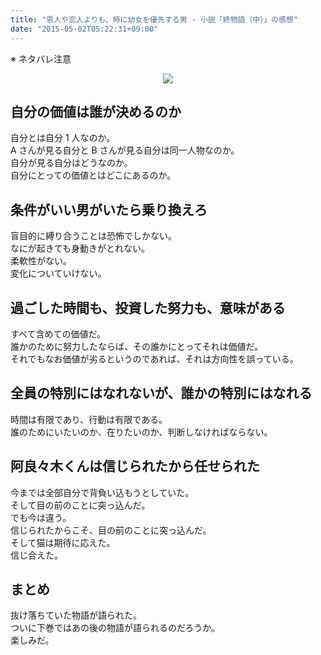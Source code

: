 ```yaml
---
title: "恩人や恋人よりも、時に幼女を優先する男 - 小説「終物語（中）」の感想"
date: "2015-05-02T05:22:31+09:00"
---
```


※ ネタバレ注意

<div style="text-align: center;">
<a href="http://www.amazon.co.jp/gp/product/4062838613/ref=as_li_ss_il?ie=UTF8&camp=247&creative=7399&creativeASIN=4062838613&linkCode=as2&tag=5000164-22"><img border="0" src="http://ws-fe.amazon-adsystem.com/widgets/q?_encoding=UTF8&ASIN=4062838613&Format=_SL250_&ID=AsinImage&MarketPlace=JP&ServiceVersion=20070822&WS=1&tag=5000164-22" ></a><img src="http://ir-jp.amazon-adsystem.com/e/ir?t=5000164-22&l=as2&o=9&a=4062838613" width="1" height="1" border="0" alt="" style="border:none !important; margin:0px !important;" />
</div>

## 自分の価値は誰が決めるのか

自分とは自分 1 人なのか。  
A さんが見る自分と B さんが見る自分は同一人物なのか。  
自分が見る自分はどうなのか。  
自分にとっての価値とはどこにあるのか。

## 条件がいい男がいたら乗り換えろ

盲目的に縛り合うことは恐怖でしかない。  
なにが起きても身動きがとれない。  
柔軟性がない。  
変化についていけない。

## 過ごした時間も、投資した努力も、意味がある

すべて含めての価値だ。  
誰かのために努力したならば、その誰かにとってそれは価値だ。  
それでもなお価値が劣るというのであれば、それは方向性を誤っている。

## 全員の特別にはなれないが、誰かの特別にはなれる

時間は有限であり、行動は有限である。  
誰のためにいたいのか、在りたいのか、判断しなければならない。

## 阿良々木くんは信じられたから任せられた

今までは全部自分で背負い込もうとしていた。  
そして目の前のことに突っ込んだ。  
でも今は違う。  
信じられたからこそ、目の前のことに突っ込んだ。  
そして猫は期待に応えた。  
信じ合えた。

## まとめ

抜け落ちていた物語が語られた。  
ついに下巻ではあの後の物語が語られるのだろうか。  
楽しみだ。
